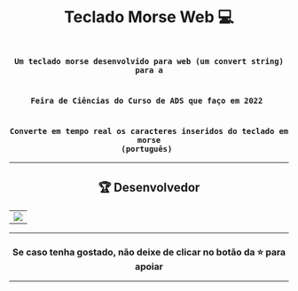 # <p align="center"> Teclado Morse Web 💻</p> 

### <div align="center"><code> Um teclado morse desenvolvido para web (um convert string) para a </code></div>
### <div align="center"><code> Feira de Ciências do Curso de ADS que faço em 2022 </code></div>
### <div align="center"><code> Converte em tempo real os caracteres inseridos do teclado em morse (português) </code></div>
 

-------------------------------------------------------------------------------------------------------------------------------------------

## <p align="center"> 🏆 Desenvolvedor </p> 

<table align="center">
	<tr>
		<td>
            <a href="https://github.com/GR-sh/teclado-morse-web/graphs/contributors">
              <img src="https://contrib.rocks/image?repo=GR-sh/teclado-morse-web" />
            </a>
        </td>
	</tr>
</table>

----------------------------------------------------------

### <p align="center"> Se caso tenha gostado, não deixe de clicar no botão da ⭐ para apoiar </p>

----------------------------------------------------------
